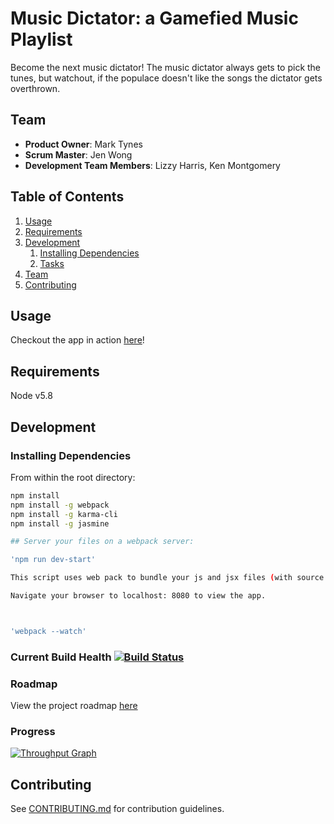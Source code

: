 # Music Dictator: a Gamefied Music Playlist
Become the next music dictator! The music dictator always gets to pick the tunes, but watchout, if the populace doesn't like the songs the dictator gets overthrown. 

## Team

  - __Product Owner__: Mark Tynes
  - __Scrum Master__: Jen Wong
  - __Development Team Members__: Lizzy Harris, Ken Montgomery

## Table of Contents

1. [Usage](#Usage)
1. [Requirements](#requirements)
1. [Development](#development)
    1. [Installing Dependencies](#installing-dependencies)
    1. [Tasks](#tasks)
1. [Team](#team)
1. [Contributing](#contributing)

## Usage

Checkout the app in action [here](http://crunchytunes.com)!

## Requirements

Node v5.8

## Development

### Installing Dependencies

From within the root directory:

```sh
npm install
npm install -g webpack
npm install -g karma-cli
npm install -g jasmine 

## Server your files on a webpack server:

'npm run dev-start'

This script uses web pack to bundle your js and jsx files (with source maps), watches the files for changes to trigger a new bundle, and starts your node server on localhost:8080.

Navigate your browser to localhost: 8080 to view the app.



'webpack --watch'


```

### Current Build Health [![Build Status](https://travis-ci.org/ImmaculateHangover/crunchy-tunes.svg?branch=master)](https://travis-ci.org/ImmaculateHangover/crunchy-tunes)

### Roadmap

View the project roadmap [here](https://waffle.io/unassumingQuasar/crunchyTunes)



### Progress

[![Throughput Graph](https://graphs.waffle.io/unassumingQuasar/crunchyTunes/throughput.svg)](https://waffle.io/unassumingQuasar/crunchyTunes/metrics/throughput)


## Contributing

See [CONTRIBUTING.md](CONTRIBUTING.md) for contribution guidelines.
